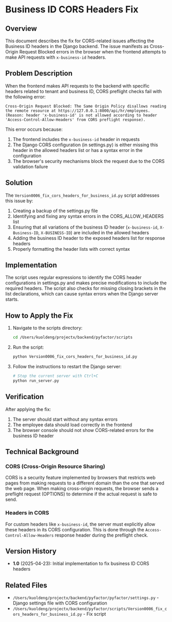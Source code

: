 # Business ID CORS Headers Fix

## Overview
This document describes the fix for CORS-related issues affecting the Business ID headers in the Django backend. The issue manifests as Cross-Origin Request Blocked errors in the browser when the frontend attempts to make API requests with `x-business-id` headers.

## Problem Description
When the frontend makes API requests to the backend with specific headers related to tenant and business ID, CORS preflight checks fail with the following error:

```
Cross-Origin Request Blocked: The Same Origin Policy disallows reading the remote resource at https://127.0.0.1:8000/api/hr/employees. 
(Reason: header 'x-business-id' is not allowed according to header 'Access-Control-Allow-Headers' from CORS preflight response).
```

This error occurs because:
1. The frontend includes the `x-business-id` header in requests
2. The Django CORS configuration (in settings.py) is either missing this header in the allowed headers list or has a syntax error in the configuration
3. The browser's security mechanisms block the request due to the CORS validation failure

## Solution
The `Version0006_fix_cors_headers_for_business_id.py` script addresses this issue by:

1. Creating a backup of the settings.py file
2. Identifying and fixing any syntax errors in the CORS_ALLOW_HEADERS list
3. Ensuring that all variations of the business ID header (`x-business-id`, `X-Business-ID`, `X-BUSINESS-ID`) are included in the allowed headers
4. Adding the business ID header to the exposed headers list for response headers
5. Properly formatting the header lists with correct syntax

## Implementation
The script uses regular expressions to identify the CORS header configurations in settings.py and makes precise modifications to include the required headers. The script also checks for missing closing brackets in the list declarations, which can cause syntax errors when the Django server starts.

## How to Apply the Fix

1. Navigate to the scripts directory:
   ```bash
   cd /Users/kuoldeng/projectx/backend/pyfactor/scripts
   ```

2. Run the script:
   ```bash
   python Version0006_fix_cors_headers_for_business_id.py
   ```

3. Follow the instructions to restart the Django server:
   ```bash
   # Stop the current server with Ctrl+C
   python run_server.py
   ```

## Verification
After applying the fix:

1. The server should start without any syntax errors
2. The employee data should load correctly in the frontend
3. The browser console should not show CORS-related errors for the business ID header

## Technical Background

### CORS (Cross-Origin Resource Sharing)
CORS is a security feature implemented by browsers that restricts web pages from making requests to a different domain than the one that served the web page. When making cross-origin requests, the browser sends a preflight request (OPTIONS) to determine if the actual request is safe to send.

### Headers in CORS
For custom headers like `x-business-id`, the server must explicitly allow these headers in its CORS configuration. This is done through the `Access-Control-Allow-Headers` response header during the preflight check.

## Version History
- **1.0** (2025-04-23): Initial implementation to fix business ID CORS headers

## Related Files
- `/Users/kuoldeng/projectx/backend/pyfactor/pyfactor/settings.py` - Django settings file with CORS configuration
- `/Users/kuoldeng/projectx/backend/pyfactor/scripts/Version0006_fix_cors_headers_for_business_id.py` - Fix script 